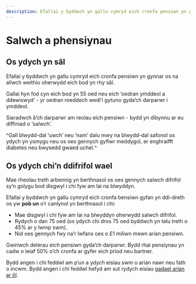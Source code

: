 ```yaml
---
description: Efallai y byddwch yn gallu cymryd eich cronfa pensiwn yn gynnar os ydych yn rhy sâl i weithio neu os oes gennych salwch difrifol sy’n golygu bod disgwyl i chi fyw am lai na blwyddyn.
---
```


# Salwch a phensiynau

## Os ydych yn sâl

Efallai y byddwch yn gallu cymryd eich cronfa pensiwn yn gynnar os na allwch weithio oherwydd eich bod yn rhy sâl.

Gallai hyn fod cyn eich bod yn 55 oed neu eich ‘oedran ymddeol a ddewiswyd’ - yr oedran roeddech wedi’i gytuno gyda’ch darparwr i ymddeol.

Siaradwch â’ch darparwr am reolau eich pensiwn - bydd yn dibynnu ar eu diffiniad o ‘salwch’.

^Gall blwydd-dal ‘uwch’ neu ‘nam’ dalu mwy na blwydd-dal safonol os ydych yn ysmygu neu os oes gennych gyflwr meddygol, er enghraifft diabetes neu bwysedd gwaed uchel.^

## Os ydych chi’n ddifrifol wael

Mae rheolau treth arbennig yn berthnasol os oes gennych salwch difrifol sy’n golygu bod disgwyl i chi fyw am lai na blwyddyn.

Efallai y byddwch yn gallu cymryd eich cronfa bensiwn gyfan yn ddi-dreth os yw **pob un** o’r canlynol yn berthnasol i chi:

- Mae disgwyl i chi fyw am lai na blwyddyn oherwydd salwch difrifol.
- Rydych o dan 75 oed (os ydych chi dros 75 oed byddwch yn talu treth o 45% ar y lwmp swm).
- Nid oes gennych fwy na’r lwfans oes o £1 miliwn mewn arian pensiwn.

Gwiriwch delerau eich pensiwn gyda’ch darparwr. Bydd rhai pensiynau yn cadw o leiaf 50% o’ch cronfa ar gyfer eich priod neu bartner.

Bydd angen i chi feddwl am p’un a ydych eisiau swm o arian nawr neu fath o incwm. Bydd angen i chi feddwl hefyd am sut rydych eisiau [gadael arian ar ôl](/cy/when-you-die).
